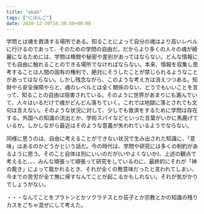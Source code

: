 ```yaml
---
title: "abab"
tags: ["にほんご"]
date: 2020-12-30T16:39:50+09:00
---
```


学問とは魂を救済する場所である。知ることによって自分の魂はより高いレベルに行けるのであって、そのための学問の自由だ。だからより多くの人々の魂が綺麗になるためには、学問は検閲や秘密や差別があってはならない。どんな情報にでも自由に触れることのできる場所でなければならない。本来、情報を収集し思考することは人間の固有の権利で、絶対にそうしたことが禁じられるようなことがあってはならない。しかし残念ながら、このような考え方は消えつつある。知財やら安全保障やらと、魂のレベルとは全く関係のない、どうでもいいことを言って、知ることの自由は阻害されている。そのように世界があまりにも澱んでいて、人々はいるだけで魂がどんどん落ちていく。これでは地獄に落とされても文句は言えない。そのような状況に対して、少しでも救済をするために学問は存在する。外国への知識の流出とか、学術スパイなどといった言葉がいかに馬鹿げているか。しかしながら最近はそのような意義が失われているようでならない。

同様に思うのは、自由に考えることができない状況で生み出された知識に、「意味」はあるのかどうかという話だ。今の時代は、学問や研究には多くの制約があるように思う。そのこと自体は別にいいのだが(いやよくないか)、上述の観点で考えると、、、みんな頑張って頑張って研究をしているのに、最終的にそれが「神の裁き」によって裁かれるとき、それが全くの無意味だったと言われてしまい、今までの苦労が全て無に帰すなんてことが起こるかもしれない。それが気がかりでしょうがない。

・・・なんてことをプラトンとかソクラテスとか荘子とか宗教とかの知識の残りカスをごちゃ混ぜにして考えた。